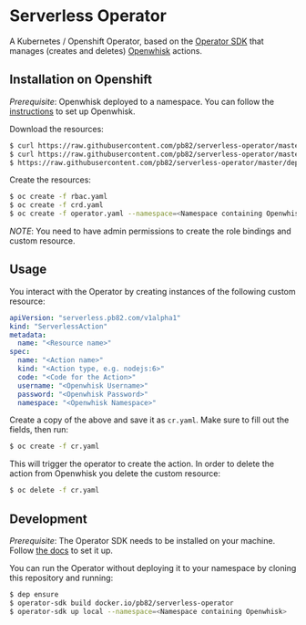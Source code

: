 # Serverless Operator

A Kubernetes / Openshift Operator, based on the [Operator SDK](https://github.com/operator-framework/operator-sdk)
that manages (creates and deletes) [Openwhisk](https://openwhisk.apache.org) actions.

## Installation on Openshift

*Prerequisite*: Openwhisk deployed to a namespace. You can follow the [instructions](https://github.com/projectodd/openwhisk-openshift) to set up Openwhisk.

Download the resources:

```sh
$ curl https://raw.githubusercontent.com/pb82/serverless-operator/master/deploy/operator.yaml > operator.yaml
$ curl https://raw.githubusercontent.com/pb82/serverless-operator/master/deploy/rbac.yaml > rbay.yaml
$ https://raw.githubusercontent.com/pb82/serverless-operator/master/deploy/crd.yaml > crd.yaml
```

Create the resources:

```sh
$ oc create -f rbac.yaml
$ oc create -f crd.yaml
$ oc create -f operator.yaml --namespace=<Namespace containing Openwhisk>
```

*NOTE*: You need to have admin permissions to create the role bindings and custom resource.

## Usage

You interact with the Operator by creating instances of the following custom resource:

```yaml
apiVersion: "serverless.pb82.com/v1alpha1"
kind: "ServerlessAction"
metadata:
  name: "<Resource name>"
spec:
  name: "<Action name>"
  kind: "<Action type, e.g. nodejs:6>"
  code: "<Code for the Action>"
  username: "<Openwhisk Username>"
  password: "<Openwhisk Password>"
  namespace: "<Openwhisk Namespace>"
```

Create a copy of the above and save it as `cr.yaml`. Make sure to fill out the fields, then run:

```sh
$ oc create -f cr.yaml
```

This will trigger the operator to create the action. In order to delete the action from Openwhisk you delete
the custom resource:

```sh
$ oc delete -f cr.yaml
```

## Development

*Prerequisite*: The Operator SDK needs to be installed on your machine. Follow [the docs](https://github.com/operator-framework/operator-sdk#quick-start) to set it up.

You can run the Operator without deploying it to your namespace by cloning this repository and running:

```sh
$ dep ensure
$ operator-sdk build docker.io/pb82/serverless-operator
$ operator-sdk up local --namespace=<Namespace containing Openwhisk>
```

